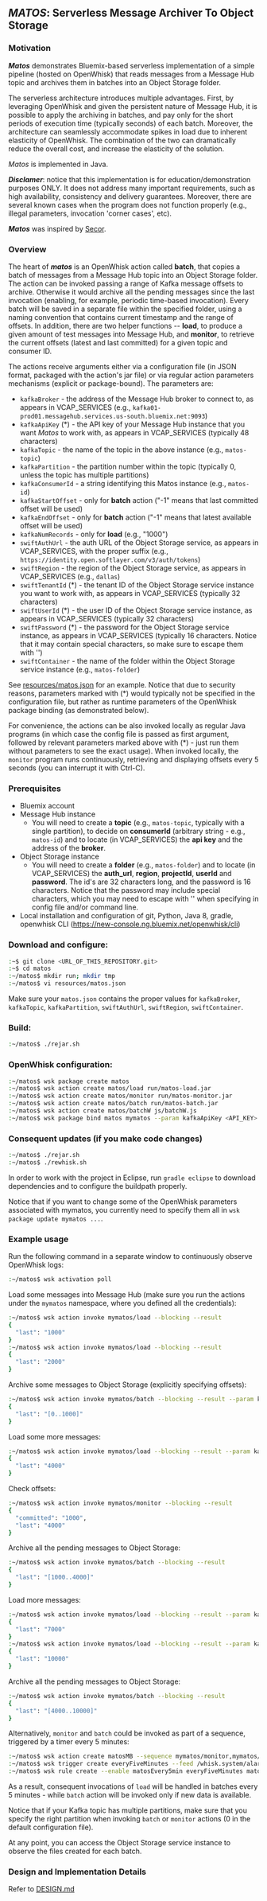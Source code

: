 ## *MATOS*: Serverless **M**essage **A**rchiver **T**o **O**bject **S**torage
### Motivation #
***Matos*** demonstrates Bluemix-based serverless implementation of a simple pipeline (hosted on OpenWhisk) that reads messages from a Message Hub topic and archives them in batches into an Object Storage folder. 

The serverless architecture introduces multiple advantages. First, by leveraging OpenWhisk and given the persistent nature of Message Hub, it is possible to apply the archiving in batches, and pay only for the short periods of execution time (typically seconds) of each batch. Moreover, the architecture can seamlessly accommodate spikes in load due to inherent elasticity of OpenWhisk. The combination of the two can dramatically reduce the overall cost, and increase the elasticity of the solution.

*Matos* is implemented in Java.

***Disclamer***: notice that this implementation is for education/demonstration purposes ONLY. It does not address many important requirements, such as high availability, consistency and delivery guarantees. Moreover, there are several known cases when the program does not function properly (e.g., illegal parameters, invocation 'corner cases', etc).

***Matos*** was inspired by [Secor](https://github.com/pinterest/secor).

### Overview
The heart of ***matos*** is an OpenWhisk action called **batch**, that copies a batch of messages from a Message Hub topic into an Object Storage folder. The action can be invoked passing a range of Kafka message offsets to archive. Otherwise it would archive all the pending messages since the last invocation (enabling, for example, periodic time-based invocation). Every batch will be saved in a separate file within the specified folder, using a naming convention that contains current timestamp and the range of offsets. In addition, there are two helper functions -- **load**, to produce a given amount of test messages into Message Hub, and **monitor**, to retrieve the current offsets (latest and last committed) for a given topic and consumer ID.

The actions receive arguments either via a configuration file (in JSON format, packaged with the action's jar file) or via regular action parameters mechanisms (explicit or package-bound). The parameters are:
* `kafkaBroker` - the address of the Message Hub broker to connect to, as appears in VCAP_SERVICES (e.g., `kafka01-prod01.messagehub.services.us-south.bluemix.net:9093`)
* `kafkaApiKey` (\*) - the API key of your Message Hub instance that you want *Matos* to work with, as appears in VCAP_SERVICES (typically 48 characters)
* `kafkaTopic` - the name of the topic in the above instance (e.g., `matos-topic`)
* `kafkaPartition` - the partition number within the topic (typically 0, unless the topic has multiple partitions)
* `kafkaConsumerId` - a string identifying this Matos instance (e.g., `matos-id`)
* `kafkaStartOffset` - only for **batch** action ("-1" means that last committed offset will be used)
* `kafkaEndOffset` - only for **batch** action ("-1" means that latest available offset will be used)
* `kafkaNumRecords` - only for **load** (e.g., "1000")
* `swiftAuthUrl` - the auth URL of the Object Storage service, as appears in VCAP_SERVICES, with the proper suffix (e.g., `https://identity.open.softlayer.com/v3/auth/tokens`)
* `swiftRegion` - the region of the Object Storage service, as appears in VCAP_SERVICES (e.g., `dallas`)
* `swiftTenantId` (\*) - the tenant ID of the Object Storage service instance you want to work with, as appears in VCAP_SERVICES (typically 32 characters)
* `swiftUserId` (\*) - the user ID of the Object Storage service instance, as appears in VCAP_SERVICES (typically 32 characters)
* `swiftPassword` (\*) - the password for the Object Storage service instance, as appears in VCAP_SERVICES (typically 16 characters. Notice that it may contain special characters, so make sure to escape them with '\')
* `swiftContainer` - the name of the folder within the Object Storage service instance (e.g., `matos-folder`)

See [resources/matos.json](resources/matos.json) for an example. Notice that due to security reasons, parameters marked with (\*) would typically not be specified in the configuration file, but rather as runtime parameters of the OpenWhisk package binding (as demonstrated below).

For convenience, the actions can be also invoked locally as regular Java programs (in which case the config file is passed as first argument, followed by relevant parameters marked above with (\*) - just run them without parameters to see the exact usage). When invoked locally, the `monitor` program runs continuously, retrieving and displaying offsets every 5 seconds (you can interrupt it with Ctrl-C).

### Prerequisites
* Bluemix account
* Message Hub instance
  - You will need to create a **topic** (e.g., `matos-topic`, typically with a single partition), to decide on **consumerId** (arbitrary string - e.g., `matos-id`) and to locate (in VCAP_SERVICES) the **api key** and the address of the **broker**.
* Object Storage instance
  - You will need to create a **folder** (e.g., `matos-folder`) and to locate (in VCAP_SERVICES) the **auth_url**, **region**, **projectId**, **userId** and **password**. The id's are 32 characters long, and the password is 16 characters. Notice that the password may include special characters, which you may need to escape with '\' when specifying in config file and/or command line.
* Local installation and configuration of git, Python, Java 8, gradle, openwhisk CLI (https://new-console.ng.bluemix.net/openwhisk/cli)

### Download and configure:
```sh
:~$ git clone <URL_OF_THIS_REPOSITORY.git>
:~$ cd matos
:~/matos$ mkdir run; mkdir tmp
:~/matos$ vi resources/matos.json
```
Make sure your `matos.json` contains the proper values for `kafkaBroker`, `kafkaTopic`, `kafkaPartition`, `swiftAuthUrl`, `swiftRegion`, `swiftContainer`.

### Build:
```sh
:~/matos$ ./rejar.sh
```
### OpenWhisk configuration:
```sh
:~/matos$ wsk package create matos
:~/matos$ wsk action create matos/load run/matos-load.jar
:~/matos$ wsk action create matos/monitor run/matos-monitor.jar
:~/matos$ wsk action create matos/batch run/matos-batch.jar
:~/matos$ wsk action create matos/batchW js/batchW.js
:~/matos$ wsk package bind matos mymatos --param kafkaApiKey <API_KEY> --param swiftTenantId <TENANT_ID> --param swiftUserId <USER_ID> --param swiftPassword <PASSWORD> --param owPath <OPENWHISK_NAMESPACE>/mymatos
```
### Consequent updates (if you make code changes)
```sh
:~/matos$ ./rejar.sh
:~/matos$ ./rewhisk.sh
```
In order to work with the project in Eclipse, run `gradle eclipse` to download dependencies and to configure the buildpath properly.

Notice that if you want to change some of the OpenWhisk parameters associated with mymatos, you currently need to specify them all in `wsk package update mymatos ...`.

### Example usage
Run the following command in a separate window to continuously observe OpenWhisk logs:
```sh
:~/matos$ wsk activation poll
```
Load some messages into Message Hub (make sure you run the actions under the `mymatos` namespace, where you defined all the credentials):
```sh
:~/matos$ wsk action invoke mymatos/load --blocking --result
{
  "last": "1000"
}
:~/matos$ wsk action invoke mymatos/load --blocking --result
{
  "last": "2000"
}
```
Archive some messages to Object Storage (explicitly specifying offsets):
```sh
:~/matos$ wsk action invoke mymatos/batch --blocking --result --param kafkaStartOffset 0 --param kafkaEndOffset 1000
{
  "last": "[0..1000]"
}
```
Load some more messages:
```sh
:~/matos$ wsk action invoke mymatos/load --blocking --result --param kafkaNumRecords 2000
{
  "last": "4000"
}
```
Check offsets:
```sh
:~/matos$ wsk action invoke mymatos/monitor --blocking --result
{
  "committed": "1000",
  "last": "4000"
}
```
Archive all the pending messages to Object Storage:
```sh
:~/matos$ wsk action invoke mymatos/batch --blocking --result
{
  "last": "[1000..4000]"
}
```
Load more messages:
```sh
:~/matos$ wsk action invoke mymatos/load --blocking --result --param kafkaNumRecords 3000
{
  "last": "7000"
}
:~/matos$ wsk action invoke mymatos/load --blocking --result --param kafkaNumRecords 3000
{
  "last": "10000"
}
```
Archive all the pending messages to Object Storage:
```sh
:~/matos$ wsk action invoke mymatos/batch --blocking --result
{
  "last": "[4000..10000]"
}
```

Alternatively, `monitor` and `batch` could be invoked as part of a sequence, triggered by a timer every 5 minutes:
```sh
:~/matos$ wsk action create matosMB --sequence mymatos/monitor,mymatos/batchW
:~/matos$ wsk trigger create everyFiveMinutes --feed /whisk.system/alarms/alarm -p cron '*/5 * * * *'
:~/matos$ wsk rule create --enable matosEvery5min everyFiveMinutes matosMB 
```

As a result, consequent invocations of `load` will be handled in batches every 5 minutes - while `batch` action will be invoked only if new data is available.


Notice that if your Kafka topic has multiple partitions, make sure that you specify the right partition when invoking `batch` or `monitor` actions (0 in the default configuration file).

At any point, you can access the Object Storage service instance to observe the files created for each batch.

### Design and Implementation Details
Refer to [DESIGN.md](DESIGN.md)
